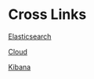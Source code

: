 # Cross Links

[Elasticsearch](docs-content://index.md)

[Cloud](cloud://reference/cloud-enterprise/index.md)

[Kibana][1]

[1]: docs-content://index.md
